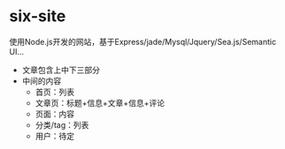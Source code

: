 # six-site
使用Node.js开发的网站，基于Express/jade/Mysql/Jquery/Sea.js/Semantic UI...

* 文章包含上中下三部分
* 中间的内容
	* 首页：列表
	* 文章页：标题+信息+文章+信息+评论
	* 页面：内容
	* 分类/tag：列表
	* 用户：待定